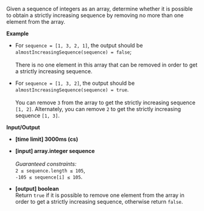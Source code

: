 Given a sequence of integers as an array, determine whether it is possible to obtain a strictly increasing sequence by removing no more than one element from the array.

__Example__

* For `sequence = [1, 3, 2, 1]`, the output should be<br />`almostIncreasingSequence(sequence) = false`; <br/> <br/>There is no one element in this array that can be removed in order to get a strictly increasing sequence.

* For `sequence = [1, 3, 2]`, the output should be<br />`almostIncreasingSequence(sequence) = true`. <br /> <br />You can remove `3` from the array to get the strictly increasing sequence `[1, 2]`. Alternately, you can remove `2` to get the strictly increasing sequence `[1, 3]`.

__Input/Output__

* __[time limit] 3000ms (cs)__
* __[input] array.integer sequence__<br /><br />_Guaranteed constraints:_<br />`2 ≤ sequence.length ≤ 105`,<br />`-105 ≤ sequence[i] ≤ 105`.

* __[output] boolean__ <br />Return `true` if it is possible to remove one element from the array in order to get a strictly increasing sequence, otherwise return `false`.
